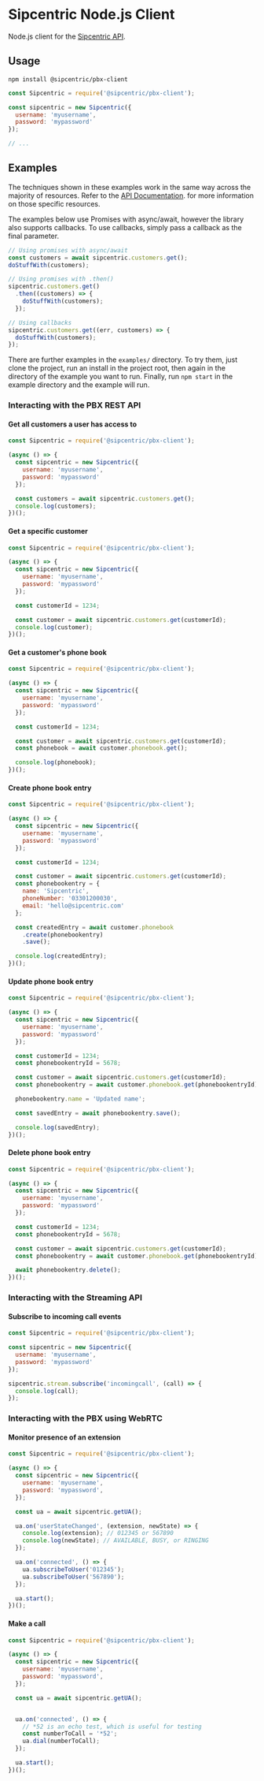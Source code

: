 # Sipcentric Node.js Client

Node.js client for the [Sipcentric API](https://developer.sipcentric.com/).


## Usage

```
npm install @sipcentric/pbx-client
```

```js
const Sipcentric = require('@sipcentric/pbx-client');

const sipcentric = new Sipcentric({
  username: 'myusername',
  password: 'mypassword'
});

// ...
```

## Examples

The techniques shown in these examples work in the same way across the majority of resources. Refer to the [API Documentation](https://developer.sipcentric.com/). for more information on those specific resources.

The examples below use Promises with async/await, however the library also supports callbacks. To use callbacks, simply pass a callback as the final parameter.

```js
// Using promises with async/await
const customers = await sipcentric.customers.get();
doStuffWith(customers);

// Using promises with .then()
sipcentric.customers.get()
  .then((customers) => {
    doStuffWith(customers);
  });

// Using callbacks
sipcentric.customers.get((err, customers) => {
  doStuffWith(customers);
});
```

There are further examples in the `examples/` directory. To try them, just clone the project, run an install in the project root, then again in the directory of the example you want to run. Finally, run `npm start` in the example directory and the example will run.

### Interacting with the PBX REST API

#### Get all customers a user has access to

```js
const Sipcentric = require('@sipcentric/pbx-client');

(async () => {
  const sipcentric = new Sipcentric({
    username: 'myusername',
    password: 'mypassword'
  });

  const customers = await sipcentric.customers.get();
  console.log(customers);
})();
```


#### Get a specific customer

```js
const Sipcentric = require('@sipcentric/pbx-client');

(async () => {
  const sipcentric = new Sipcentric({
    username: 'myusername',
    password: 'mypassword'
  });

  const customerId = 1234;

  const customer = await sipcentric.customers.get(customerId);
  console.log(customer);
})();
```


#### Get a customer's phone book

```js
const Sipcentric = require('@sipcentric/pbx-client');

(async () => {
  const sipcentric = new Sipcentric({
    username: 'myusername',
    password: 'mypassword'
  });

  const customerId = 1234;

  const customer = await sipcentric.customers.get(customerId);
  const phonebook = await customer.phonebook.get();

  console.log(phonebook);
})();
```


#### Create phone book entry

```js
const Sipcentric = require('@sipcentric/pbx-client');

(async () => {
  const sipcentric = new Sipcentric({
    username: 'myusername',
    password: 'mypassword'
  });

  const customerId = 1234;

  const customer = await sipcentric.customers.get(customerId);
  const phonebookentry = {
    name: 'Sipcentric',
    phoneNumber: '03301200030',
    email: 'hello@sipcentric.com'
  };

  const createdEntry = await customer.phonebook
    .create(phonebookentry)
    .save();

  console.log(createdEntry);
})();
```


#### Update phone book entry

```js
const Sipcentric = require('@sipcentric/pbx-client');

(async () => {
  const sipcentric = new Sipcentric({
    username: 'myusername',
    password: 'mypassword'
  });

  const customerId = 1234;
  const phonebookentryId = 5678;

  const customer = await sipcentric.customers.get(customerId);
  const phonebookentry = await customer.phonebook.get(phonebookentryId);

  phonebookentry.name = 'Updated name';

  const savedEntry = await phonebookentry.save();

  console.log(savedEntry);
})();
```


#### Delete phone book entry

```js
const Sipcentric = require('@sipcentric/pbx-client');

(async () => {
  const sipcentric = new Sipcentric({
    username: 'myusername',
    password: 'mypassword'
  });

  const customerId = 1234;
  const phonebookentryId = 5678;

  const customer = await sipcentric.customers.get(customerId);
  const phonebookentry = await customer.phonebook.get(phonebookentryId);

  await phonebookentry.delete();
})();
```


### Interacting with the Streaming API

#### Subscribe to incoming call events

```js
const Sipcentric = require('@sipcentric/pbx-client');

const sipcentric = new Sipcentric({
  username: 'myusername',
  password: 'mypassword'
});

sipcentric.stream.subscribe('incomingcall', (call) => {
  console.log(call);
});

```


### Interacting with the PBX using WebRTC

#### Monitor presence of an extension

```js
const Sipcentric = require('@sipcentric/pbx-client');

(async () => {
  const sipcentric = new Sipcentric({
    username: 'myusername',
    password: 'mypassword',
  });

  const ua = await sipcentric.getUA();

  ua.on('userStateChanged', (extension, newState) => {
    console.log(extension); // 012345 or 567890
    console.log(newState); // AVAILABLE, BUSY, or RINGING
  });

  ua.on('connected', () => {
    ua.subscribeToUser('012345');
    ua.subscribeToUser('567890');
  });

  ua.start();
})();
```


#### Make a call

```js
const Sipcentric = require('@sipcentric/pbx-client');

(async () => {
  const sipcentric = new Sipcentric({
    username: 'myusername',
    password: 'mypassword',
  });

  const ua = await sipcentric.getUA();


  ua.on('connected', () => {
    // *52 is an echo test, which is useful for testing
    const numberToCall = '*52';
    ua.dial(numberToCall);
  });

  ua.start();
})();
```

